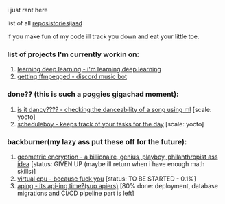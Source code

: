 i just rant here  

list of all [reposistoriesijasd](https://github.com/wheatgreaser) 

if you make fun of my code ill track you down and eat your little toe. 


### list of projects I'm currently workin on:
1. [learning deep learning - i'm learning deep learning](learningdeeplearningthechronicle.md)
2. [getting ffmpegged - discord music bot](ffmpegged.md)

### done?? (this is such a poggies gigachad moment):
1. [is it dancy???? - checking the danceability of a song using ml](dancychecky.md) [scale: yocto]
2. [scheduleboy - keeps track of your tasks for the day](scheduleboy.md) [scale: yocto]

### backburner(my lazy ass put these off for the future): 
1. [geometric encryption - a billionaire, genius, playboy, philanthropist ass idea](geometricalencryption.md) [status: GIVEN UP (maybe ill return when i have enough math skills)]
2. [virtual cpu - because fuck you](virtualcpu.md) [status: TO BE STARTED - 0.1%]
3. [aping - its api-ing time?(sup apiers)](apiing.md) [80% done: deployment, database migrations and CI/CD pipeline part is left]

